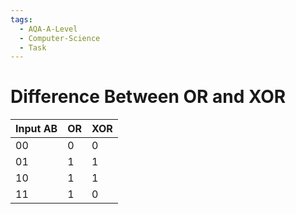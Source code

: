 ```yaml
---
tags:
  - AQA-A-Level
  - Computer-Science
  - Task
---
```

# Difference Between OR and XOR

| Input AB | OR | XOR |
|----------|----|-----|
| 00       | 0  |  0  |
| 01       | 1  |  1  |
| 10       | 1  |  1  |
| 11       | 1  |  0  |
